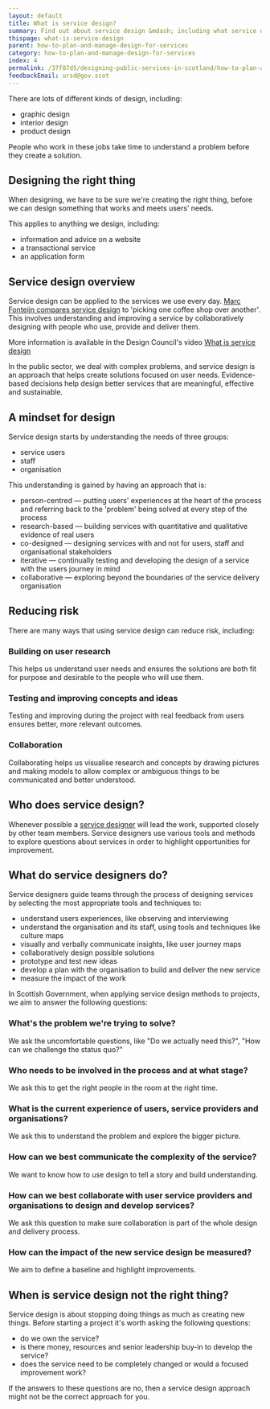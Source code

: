 ```yaml
---
layout: default
title: What is service design?
summary: Find out about service design &mdash; including what service designers do, who needs to be involved in service design and when.
thispage: what-is-service-design
parent: how-to-plan-and-manage-design-for-services
category: how-to-plan-and-manage-design-for-services
index: 4
permalink: /37f87d5/designing-public-services-in-scotland/how-to-plan-and-manage-design-for-services/what-is-service-design/
feedbackEmail: ursd@gov.scot
---
```


There are lots of different kinds of design, including:

* graphic design
* interior design
* product design

People who work in these jobs take time to understand a problem before they create a solution.

## Designing the right thing


When designing, we have to be sure we're creating the right thing, before we can design something that works and meets users’ needs.

This applies to anything we design, including:

* information and advice on a website
* a transactional service
* an application form

## Service design overview

Service design can be applied to the services we use every day. [Marc Fonteijn compares service design](https://www.service-design-network.org/community-knowledge/what-is-service-design) to 'picking one coffee shop over another'. This involves understanding and improving a service by collaboratively designing with people who use, provide and deliver them.

More information is available in the Design Council's video [What is service design](https://www.designcouncil.org.uk/news-opinion/video-what-service-design)

In the public sector, we deal with complex problems, and service design is an approach that helps create solutions focused on user needs. Evidence-based decisions help design better services that are meaningful, effective and sustainable.
## A mindset for design

Service design starts by understanding the needs of three groups:

* service users
* staff
* organisation

This understanding is gained by having an approach that is:

* person-centred &mdash; putting users' experiences at the heart of the process and referring back to the 'problem' being solved at every step of the process
* research-based &mdash; building services with quantitative and qualitative evidence of real users
* co-designed &mdash; designing services with and not for users, staff and organisational stakeholders
* iterative &mdash; continually testing and developing the design of a service with the users journey in mind
* collaborative &mdash; exploring beyond the boundaries of the service delivery organisation


## Reducing risk

There are many ways that using service design can reduce risk, including:

### Building on user research

This helps us understand user needs and ensures the solutions are both fit for purpose and desirable to the people who will use them.

### Testing and improving concepts and ideas

Testing and improving during the project with real feedback from users ensures better, more relevant outcomes.

### Collaboration

Collaborating helps us visualise research and concepts by drawing pictures and making models to allow complex or ambiguous things to be communicated and better understood.

## Who does service design?
Whenever possible a [service designer](../design-roles-in-a-service-team) will lead the work, supported closely by other team members. Service designers use various tools and methods to explore questions about services in order to highlight opportunities for improvement.

## What do service designers do?
Service designers guide teams through the process of designing services by selecting the most appropriate tools and techniques to:

* understand users experiences, like observing and interviewing
* understand the organisation and its staff, using tools and techniques like culture maps
* visually and verbally communicate insights, like user journey maps
* collaboratively design possible solutions
* prototype and test new ideas
* develop a plan with the organisation to build and deliver the new service
* measure the impact of the work

In Scottish Government, when applying service design methods to projects, we aim to answer the following questions:

### What's the problem we're trying to solve?

We ask the uncomfortable questions, like "Do we actually need this?", "How can we challenge the status quo?"

### Who needs to be involved in the process and at what stage?

We ask this to get the right people in the room at the right time.

### What is the current experience of users, service providers and organisations?

We ask this to understand the problem and explore the bigger picture.

### How can we best communicate the complexity of the service?

We want to know how to use design to tell a story and build understanding.

### How can we best collaborate with user service providers and organisations to design and develop services?

We ask this question to make sure collaboration is part of the whole design and delivery process.

### How can the impact of the new service design be measured?

We aim to define a baseline and highlight improvements.

## When is service design not the right thing?

Service design is about stopping doing things as much as creating new things. Before starting a project it's worth asking the following questions:

* do we own the service?
* is there money, resources and senior leadership buy-in to develop the service?
* does the service need to be completely changed or would a focused improvement work?

If the answers to these questions are no, then a service design approach might not be the correct approach for you.

